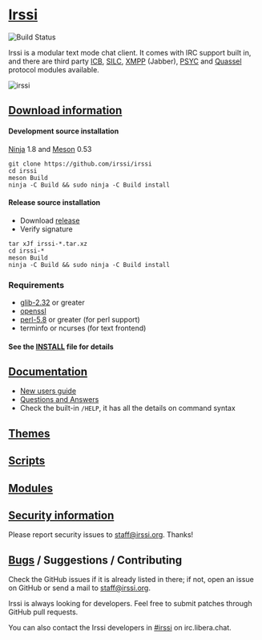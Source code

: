 # [Irssi](https://irssi.org)

![Build Status](https://github.com/irssi/irssi/workflows/Check%20Irssi/badge.svg?branch=master)

Irssi is a modular text mode chat client. It comes with IRC support
built in, and there are third party
[ICB](https://github.com/jperkin/irssi-icb),
[SILC](http://www.silcnet.org/),
[XMPP](http://cybione.org/~irssi-xmpp/) (Jabber),
[PSYC](http://about.psyc.eu/Irssyc) and
[Quassel](https://github.com/phhusson/quassel-irssi) protocol modules
available.

![irssi](https://user-images.githubusercontent.com/5665186/32180643-cf127f60-bd92-11e7-8aa2-882313ce1d8e.png)

## [Download information](https://irssi.org/download/)

#### Development source installation

[Ninja](https://ninja-build.org/) 1.8 and [Meson](https://mesonbuild.com/) 0.53

```
git clone https://github.com/irssi/irssi
cd irssi
meson Build
ninja -C Build && sudo ninja -C Build install
```

#### Release source installation

* Download [release](https://github.com/irssi/irssi/releases)
* Verify signature
```
tar xJf irssi-*.tar.xz
cd irssi-*
meson Build
ninja -C Build && sudo ninja -C Build install
```

### Requirements

- [glib-2.32](https://wiki.gnome.org/Projects/GLib) or greater
- [openssl](https://www.openssl.org/)
- [perl-5.8](https://www.perl.org/) or greater (for perl support)
- terminfo or ncurses (for text frontend)

#### See the [INSTALL](INSTALL) file for details

## [Documentation](https://irssi.org/documentation/)

* [New users guide](https://irssi.org/New-users/)
* [Questions and Answers](https://irssi.org/documentation/qna/)
* Check the built-in `/HELP`, it has all the details on command syntax

## [Themes](https://irssi-import.github.io/themes/)

## [Scripts](https://scripts.irssi.org/)

## [Modules](https://irssi.org/modules/)

## [Security information](https://irssi.org/security/)

Please report security issues to staff@irssi.org. Thanks!

## [Bugs](https://github.com/irssi/irssi/issues) / Suggestions / Contributing

Check the GitHub issues if it is already listed in there; if not, open
an issue on GitHub or send a mail to [staff@irssi.org](mailto:staff@irssi.org).

Irssi is always looking for developers. Feel free to submit patches through
GitHub pull requests.

You can also contact the Irssi developers in
[#irssi](https://irssi.org/support/irc/) on irc.libera.chat.
